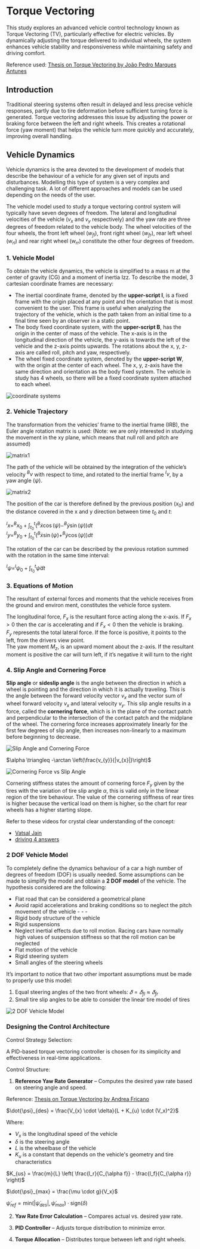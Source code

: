# Torque Vectoring

This study explores an advanced vehicle control technology known as Torque Vectoring (TV), particularly effective for electric vehicles. By dynamically adjusting the torque delivered to individual wheels, the system enhances vehicle stability and responsiveness while maintaining safety and driving comfort. 

Reference used: [Thesis on Torque Vectoring by João Pedro Marques Antunes](https://fenix.tecnico.ulisboa.pt/downloadFile/563345090415567/Dissertacao.pdf)

## Introduction

Traditional steering systems often result in delayed and less precise vehicle responses, partly due to tire deformation before sufficient turning force is generated. Torque vectoring addresses this issue by adjusting the power or braking force between the left and right wheels. This creates a rotational force (yaw moment) that helps the vehicle turn more quickly and accurately, improving overall handling.

## Vehicle Dynamics

Vehicle dynamics is the area devoted to the development of models that describe the behaviour of a
vehicle for any given set of inputs and disturbances. Modelling this type of system is a very complex and
challenging task. A lot of different approaches and models can be used depending on the needs of the
user.

The vehicle model used to study a torque vectoring control system will typically have seven degrees
of freedom. The lateral and longitudinal velocities of the vehicle ($v_x$ and $v_y$ respectively) and the yaw rate
are three degrees of freedom related to the vehicle body. The wheel velocities of the four wheels, the
front left wheel ($w_{fl}$), front right wheel ($w_{fr}$), rear left wheel ($w_{rl}$) and rear right wheel ($w_{rr}$) constitute the other four degrees of freedom.

### 1. Vehicle Model

To obtain the vehicle dynamics, the vehicle is simplified to a mass m at the center of gravity (CG) and a
moment of inertia Izz. To describe the model, 3 cartesian coordinate frames are necessary:
* The inertial coordinate frame, denoted by the **upper-script I**, is a fixed frame with the origin placed at any point and the orientation that is most convenient to the user. This frame is useful when analyzing the trajectory of the vehicle, which is the path taken from an initial time to a final time seen by an observer in a static point.
* The body fixed coordinate system, with the **upper-script B**, has the origin in the center of mass of the vehicle. The x-axis is in the longitudinal direction of the vehicle, the y-axis is towards the left of the vehicle and the z-axis points upwards. The rotations about the x, y, z-axis are called roll, pitch and yaw, respectively.
* The wheel fixed coordinate system, denoted by the **upper-script W**, with the origin at the center of each wheel. The x, y, z-axis have the same direction and orientation as the body fixed system. The vehicle in study has 4 wheels, so there will be a fixed coordinate system attached to each wheel.

![coordinate systems](images/image1.png)

### 2. Vehicle Trajectory

The transformation from the
vehicles’ frame to the inertial frame (IRB), the Euler angle rotation matrix is used:
(Note: we are only interested in studying the movement in the xy plane, which means that null roll and pitch are assumed)

![matrix1](images/matrix1.png)

The path of the vehicle will be obtained by the integration of the vehicle’s velocity $^B v$ with respect to time, and rotated to the inertial frame $^I v$, by a yaw angle ($\psi$).

![matrix2](images/matrix2.png)

The position of the car is therefore defined by the previous position ($x_0$) and the distance covered in the x and y direction between time $t_0$ and $t$:

$^I x = ^B x_0 + \int_{t_0}^{t} (^B \dot x \cos(\psi) - ^B \dot y \sin(\psi)) dt$<br>
$^I y = ^B y_0 + \int_{t_0}^{t} (^B \dot x \sin(\psi) + ^B \dot y \cos(\psi)) dt$

The rotation of the car can be described by the previous rotation summed with the rotation in the same time interval:

$^I \psi = ^I \psi_0 + \int_{t_0}^{t} \dot \psi dt$

### 3. Equations of Motion

The resultant of external forces and moments that the vehicle receives from the ground and environ
ment, constitutes the vehicle force system.

The longitudinal force, $F_x$ is the resultant force acting along the x-axis. If $F_x > 0$ then the car is
accelerating and if $F_x < 0$ then the vehicle is braking.<br>
$F_y$ represents the total lateral force. If the force is positive, it points to the left, from the drivers view point.<br>
The yaw moment $M_z$, is an upward moment about the z-axis. If the resultant moment is positive the car
will turn left, if it’s negative it will turn to the right

### 4. Slip Angle and Cornering Force

**Slip angle** or **sideslip angle** is the angle between the direction in which a wheel is pointing and the direction in which it is actually traveling. This is the angle between the forward velocity vector $v_x$ and the vector sum of wheel forward velocity $v_x$ and lateral velocity $v_y$. This slip angle results in a force, called the **cornering force**, which is in the plane of the contact patch and perpendicular to the intersection of the contact patch and the midplane of the wheel. The cornering force increases approximately linearly for the first few degrees of slip angle, then increases non-linearly to a maximum before beginning to decrease.

![Slip Angle and Cornering Force](images/image2.png)

$\alpha \triangleq -\arctan \left(\frac{v_{y}}{|v_{x}|}\right)$

![Cornering Force vs Slip Angle](images/image3.png)

Cornering stiffness states the amount of 
cornering force $F_y$ given by the tires with the variation of tire slip angle $\alpha$, this is valid 
only in the linear region of the tire behaviour.
The value of the cornering stiffness of rear tires is higher because the vertical load 
on them is higher, so the chart for rear wheels 
has a higher starting slope. 

Refer to these videos for crystal clear understanding of the concept:
- [Vatsal Jain](https://youtu.be/1k-sCL0SeRQ?si=VbAnHNUynghROf4L)
- [driving 4 answers](https://youtu.be/MwrUz1WI5GY?si=xpiiEJnNCQTYJCZG)

### 2 DOF Vehicle Model

To completely define the dynamics behaviour of a car a high number of degrees of 
freedom (DOF) is usually needed. Some assumptions can be made to simplify the model and 
obtain a **2 DOF model** of the vehicle. The hypothesis considered are the following:

- Flat road that can be considered a geometrical plane
- Avoid rapid accelerations and braking conditions so to neglect the
pitch movement of the vehicle - - -
- Rigid body structure of the vehicle
- Rigid suspensions
- Neglect inertial effects due to roll motion. Racing cars have normally
high values of suspension stiffness so that the roll motion can be neglected
- Flat motion of the vehicle
- Rigid steering system
- Small angles of the steering wheels

It’s important to notice that two other important assumptions must be made to
properly use this model: 
1. Equal steering angles of the two front wheels: $𝛿 = 𝛿_{fl} ≈ 𝛿_{fr}$
2. Small tire slip angles to be able to consider the linear tire model of tires

![2 DOF Vehicle Model](images/image4.png)

### Designing the Control Architecture

Control Strategy Selection:

A PID-based torque vectoring controller is chosen for its simplicity and effectiveness in real-time applications.

Control Structure:

1. **Reference Yaw Rate Generator** – Computes the desired yaw rate based on steering angle and speed.

Reference: [Thesis on Torque Vectoring by Andrea Fricano](https://webthesis.biblio.polito.it/12157/1/tesi.pdf)

$\dot{\psi}_{des} = \frac{V_{x} \cdot \delta}{L + K_{u} \cdot (V_x)^2}$

Where:
- $V_x$ is the longitudinal speed of the vehicle
- $\delta$ is the steering angle
- $L$ is the wheelbase of the vehicle
- $K_u$ is a constant that depends on the vehicle's geometry and tire characteristics

$K_{us} = \frac{m}{L} \left( \frac{l_r}{C_{\alpha f}} - \frac{l_f}{C_{\alpha r}} \right)$

$\dot{\psi}_{max} = \frac{\mu \cdot g}{V_x}$

$\dot{\psi}_{ref} = \text{min}\left( |\dot{\psi}_{des}|, \dot{\psi}_{max} \right) \cdot \text{sign}(\delta)$

2. **Yaw Rate Error Calculation** – Compares actual vs. desired yaw rate.

3. **PID Controller** – Adjusts torque distribution to minimize error.

4. **Torque Allocation** – Distributes torque between left and right wheels.




